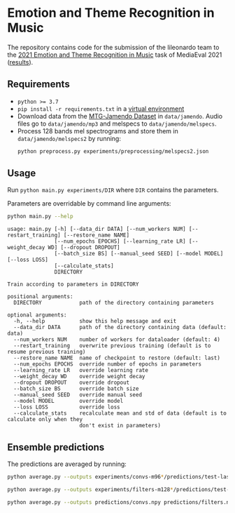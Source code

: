 Emotion and Theme Recognition in Music
==============================

The repository contains code for the submission of the lileonardo team to the [2021 Emotion and Theme Recognition in Music](https://multimediaeval.github.io/2021-Emotion-and-Theme-Recognition-in-Music-Task/) task of MediaEval 2021 ([results](https://multimediaeval.github.io/2021-Emotion-and-Theme-Recognition-in-Music-Task/results)).

Requirements
------------

*   `python >= 3.7`
*   `pip install -r requirements.txt` in a [virtual environment](https://docs.python.org/3/tutorial/venv.html)
*   Download data from the [MTG-Jamendo Dataset](https://github.com/MTG/mtg-jamendo-dataset) in `data/jamendo`.
    Audio files go to `data/jamendo/mp3` and melspecs to `data/jamendo/melspecs`.
*   Process 128 bands mel spectrograms and store them in `data/jamendo/melspecs2` by running:
    ```bash
    python preprocess.py experiments/preprocessing/melspecs2.json
    ```

Usage
-----

Run `python main.py experiments/DIR` where `DIR` contains the parameters.

Parameters are overridable by command line arguments:
```bash
python main.py --help
```
``` 
usage: main.py [-h] [--data_dir DATA] [--num_workers NUM] [--restart_training] [--restore_name NAME]
               [--num_epochs EPOCHS] [--learning_rate LR] [--weight_decay WD] [--dropout DROPOUT]
               [--batch_size BS] [--manual_seed SEED] [--model MODEL] [--loss LOSS]
               [--calculate_stats]
               DIRECTORY

Train according to parameters in DIRECTORY

positional arguments:
  DIRECTORY            path of the directory containing parameters

optional arguments:
  -h, --help           show this help message and exit
  --data_dir DATA      path of the directory containing data (default: data)
  --num_workers NUM    number of workers for dataloader (default: 4)
  --restart_training   overwrite previous training (default is to resume previous training)
  --restore_name NAME  name of checkpoint to restore (default: last)
  --num_epochs EPOCHS  override number of epochs in parameters
  --learning_rate LR   override learning rate
  --weight_decay WD    override weight decay
  --dropout DROPOUT    override dropout
  --batch_size BS      override batch size
  --manual_seed SEED   override manual seed
  --model MODEL        override model
  --loss LOSS          override loss
  --calculate_stats    recalculate mean and std of data (default is to calculate only when they
                       don't exist in parameters)
```

Ensemble predictions
--------------------

The predictions are averaged by running:

```bash
python average.py --outputs experiments/convs-m96*/predictions/test-last-swa-outputs.npy --targets experiments/convs-m96*/predictions/test-last-swa-targets.npy --preds_path predictions/convs.npy
```

```bash
python average.py --outputs experiments/filters-m128*/predictions/test-last-swa-outputs.npy --targets experiments/filters-m128*/predictions/test-last-swa-targets.npy --preds_path predictions/filters.npy
```

```bash
python average.py --outputs predictions/convs.npy predictions/filters.npy --targets predictions/targets.npy
```
